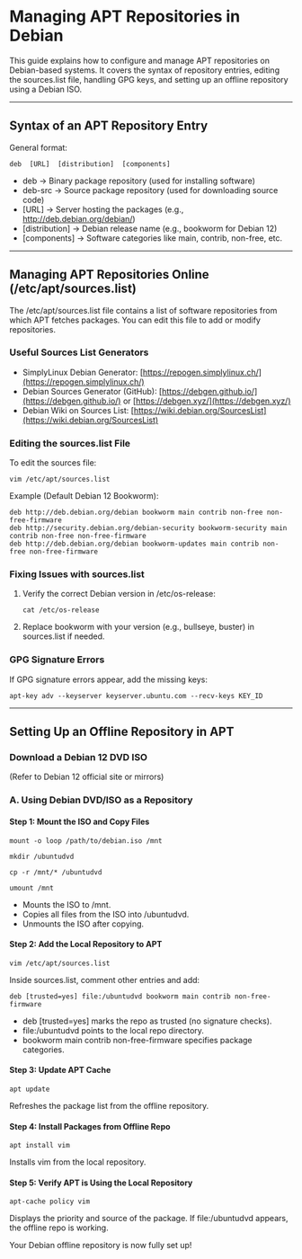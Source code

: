 # Managing APT Repositories in Debian

This guide explains how to configure and manage APT repositories on Debian-based systems. It covers the syntax of repository entries, editing the sources.list file, handling GPG keys, and setting up an offline repository using a Debian ISO.

-------------------------------------------------------------------------------
## Syntax of an APT Repository Entry

General format:
```
deb  [URL]  [distribution]  [components]
```
- deb → Binary package repository (used for installing software)  
- deb-src → Source package repository (used for downloading source code)  
- [URL] → Server hosting the packages (e.g., http://deb.debian.org/debian/)  
- [distribution] → Debian release name (e.g., bookworm for Debian 12)  
- [components] → Software categories like main, contrib, non-free, etc.

-------------------------------------------------------------------------------
## Managing APT Repositories Online (/etc/apt/sources.list)

The /etc/apt/sources.list file contains a list of software repositories from which APT fetches packages. You can edit this file to add or modify repositories.

### Useful Sources List Generators
- SimplyLinux Debian Generator: [https://repogen.simplylinux.ch/](https://repogen.simplylinux.ch/)  
- Debian Sources Generator (GitHub): [https://debgen.github.io/](https://debgen.github.io/) or [https://debgen.xyz/](https://debgen.xyz/)  
- Debian Wiki on Sources List: [https://wiki.debian.org/SourcesList](https://wiki.debian.org/SourcesList)

### Editing the sources.list File
To edit the sources file:
```
vim /etc/apt/sources.list
```

Example (Default Debian 12 Bookworm):
```
deb http://deb.debian.org/debian bookworm main contrib non-free non-free-firmware
deb http://security.debian.org/debian-security bookworm-security main contrib non-free non-free-firmware
deb http://deb.debian.org/debian bookworm-updates main contrib non-free non-free-firmware
```

### Fixing Issues with sources.list
1. Verify the correct Debian version in /etc/os-release:
   ```
   cat /etc/os-release
   ```
2. Replace bookworm with your version (e.g., bullseye, buster) in sources.list if needed.

### GPG Signature Errors
If GPG signature errors appear, add the missing keys:
```
apt-key adv --keyserver keyserver.ubuntu.com --recv-keys KEY_ID
```

-------------------------------------------------------------------------------
## Setting Up an Offline Repository in APT

### Download a Debian 12 DVD ISO
(Refer to Debian 12 official site or mirrors)

### A. Using Debian DVD/ISO as a Repository

#### Step 1: Mount the ISO and Copy Files
```
mount -o loop /path/to/debian.iso /mnt
```
```
mkdir /ubuntudvd
```
```
cp -r /mnt/* /ubuntudvd
```
```
umount /mnt
```
- Mounts the ISO to /mnt.  
- Copies all files from the ISO into /ubuntudvd.  
- Unmounts the ISO after copying.

#### Step 2: Add the Local Repository to APT
```
vim /etc/apt/sources.list
```
Inside sources.list, comment other entries and add:
```
deb [trusted=yes] file:/ubuntudvd bookworm main contrib non-free-firmware
```
- deb [trusted=yes] marks the repo as trusted (no signature checks).  
- file:/ubuntudvd points to the local repo directory.  
- bookworm main contrib non-free-firmware specifies package categories.

#### Step 3: Update APT Cache
```
apt update
```
Refreshes the package list from the offline repository.

#### Step 4: Install Packages from Offline Repo
```
apt install vim
```
Installs vim from the local repository.

#### Step 5: Verify APT is Using the Local Repository
```
apt-cache policy vim
```
Displays the priority and source of the package. If file:/ubuntudvd appears, the offline repo is working.

Your Debian offline repository is now fully set up!
